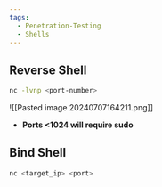 ```yaml
---
tags:
  - Penetration-Testing
  - Shells
---
```

## Reverse Shell
```bash
nc -lvnp <port-number>
```
![[Pasted image 20240707164211.png]]
- **Ports <1024 will require sudo**

## Bind Shell
```bash
nc <target_ip> <port>
```

